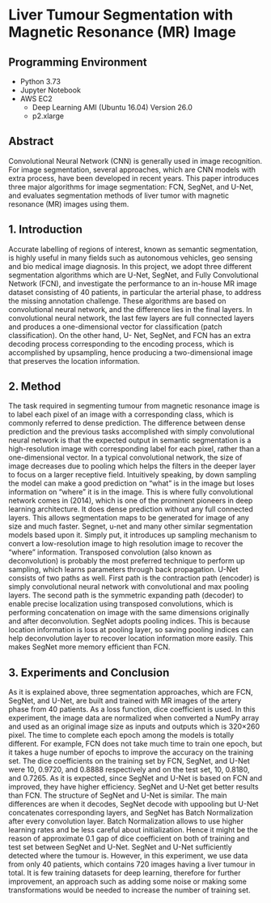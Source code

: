 # Liver Tumour Segmentation with Magnetic Resonance (MR) Image

## Programming Environment
- Python 3.73
- Jupyter Notebook
- AWS EC2
  - Deep Learning AMI (Ubuntu 16.04) Version 26.0 
  - p2.xlarge


## Abstract
Convolutional Neural Network (CNN) is generally used in image recognition. For image segmentation, several approaches, which are CNN models with extra process, have been developed in recent years. This paper introduces three major algorithms for image segmentation: FCN, SegNet, and U-Net, and evaluates segmentation methods of liver tumor with magnetic resonance (MR) images using them.

## 1. Introduction
Accurate labelling of regions of interest, known as semantic segmentation, is highly useful in many fields such as autonomous vehicles, geo sensing and bio medical image diagnosis. In this project, we adopt three different segmentation algorithms which are U-Net, SegNet, and Fully Convolutional Network (FCN), and investigate the performance to an in-house MR image dataset consisting of 40 patients, in particular the arterial phase, to address the missing annotation challenge. These algorithms are based on convolutional neural network, and the difference lies in the final layers. In convolutional neural network, the last few layers are full connected layers and produces a one-dimensional vector for classification (patch classification). On the other hand, U- Net, SegNet, and FCN has an extra decoding process corresponding to the encoding process, which is accomplished by upsampling, hence producing a two-dimensional image that preserves the location information.

## 2. Method
The task required in segmenting tumour from magnetic resonance image is to label each pixel of an image with a corresponding class, which is commonly referred to dense prediction. The difference between dense prediction and the previous tasks accomplished with simply convolutional neural network is that the expected output in semantic segmentation is a high-resolution image with corresponding label for each pixel, rather than a one-dimensional vector.
In a typical convolutional network, the size of image decreases due to pooling which helps the filters in the deeper layer to focus on a larger receptive field. Intuitively speaking, by down sampling the model can make a good prediction on “what” is in the image but loses information on “where” it is in the image.
This is where fully convolutional network comes in (2014), which is one of the prominent pioneers in deep learning architecture. It does dense prediction without any full connected layers. This allows segmentation maps to be generated for image of any size and much faster. Segnet, u-net and many other similar segmentation models based upon it. Simply put, it introduces up sampling mechanism to convert a low-resolution image to high resolution image to recover the “where” information. Transposed convolution (also known as deconvolution) is probably the most preferred technique to perform up sampling, which learns parameters through back propagation.
U-Net consists of two paths as well. First path is the contraction path (encoder) is
simply convolutional neural network with convolutional and max pooling layers. The second path is the symmetric expanding path (decoder) to enable precise localization using transposed convolutions, which is performing concatenation on image with the same dimensions originally and after deconvolution.
SegNet adopts pooling indices. This is because location information is loss at pooling layer, so saving pooling indices can help deconvolution layer to recover location information more easily. This makes SegNet more memory efficient than FCN.

## 3. Experiments and Conclusion
As it is explained above, three segmentation approaches, which are FCN, SegNet, and U-Net, are built and trained with MR images of the artery phase from 40 patients. As a loss function, dice coefficient is used.
In this experiment, the image data are normalized when converted a NumPy array and used as an original image size as inputs and outputs which is 320×260 pixel. The time to complete each epoch among the models is totally different. For example, FCN does not take much time to train one epoch, but it takes a huge number of epochs to improve the accuracy on the training set. The dice coefficients on the training set by FCN, SegNet, and U-Net were 10, 0.9720, and 0.8888 respectively and on the test set, 10, 0.8180, and 0.7265.
As it is expected, since SegNet and U-Net is based on FCN and improved, they have higher efficiency. SegNet and U-Net get better results than FCN. The structure of SegNet and U-Net is similar. The main differences are when it decodes, SegNet decode with uppooling but U-Net concatenates corresponding layers, and SegNet has Batch Normalization after every convolution layer. Batch Normalization allows to use higher learning rates and be less careful about initialization. Hence it might be the reason of approximate 0.1 gap of dice coefficient on both of training and test set between SegNet and U-Net. SegNet and U-Net sufficiently detected where the tumour is. However, in this experiment, we use data from only 40 patients, which contains 720 images having a liver tumour in total. It is few training datasets for deep learning, therefore for further improvement, an approach such as adding some noise or making some transformations would be needed to increase the number of training set.
